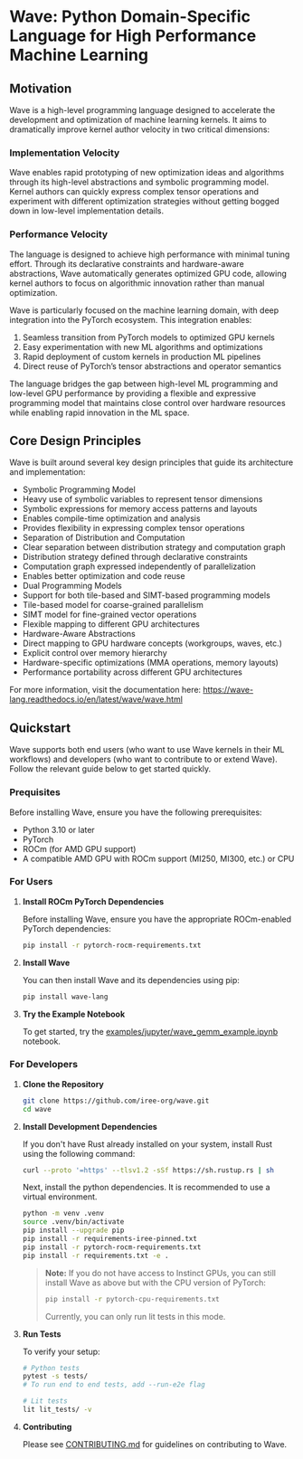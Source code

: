 # Wave: Python Domain-Specific Language for High Performance Machine Learning

## Motivation

Wave is a high-level programming language designed to accelerate the development and optimization of machine learning kernels. It aims to dramatically improve kernel author velocity in two critical dimensions:

### Implementation Velocity
Wave enables rapid prototyping of new optimization ideas and algorithms through its high-level abstractions and symbolic programming model. Kernel authors can quickly express complex tensor operations and experiment with different optimization strategies without getting bogged down in low-level implementation details.

### Performance Velocity
The language is designed to achieve high performance with minimal tuning effort. Through its declarative constraints and hardware-aware abstractions, Wave automatically generates optimized GPU code, allowing kernel authors to focus on algorithmic innovation rather than manual optimization.

Wave is particularly focused on the machine learning domain, with deep integration into the PyTorch ecosystem. This integration enables:

1. Seamless transition from PyTorch models to optimized GPU kernels
2. Easy experimentation with new ML algorithms and optimizations
3. Rapid deployment of custom kernels in production ML pipelines
4. Direct reuse of PyTorch’s tensor abstractions and operator semantics

The language bridges the gap between high-level ML programming and low-level GPU performance by providing a flexible and expressive programming model that maintains close control over hardware resources while enabling rapid innovation in the ML space.

## Core Design Principles

Wave is built around several key design principles that guide its architecture and implementation:

- Symbolic Programming Model
- Heavy use of symbolic variables to represent tensor dimensions
- Symbolic expressions for memory access patterns and layouts
- Enables compile-time optimization and analysis
- Provides flexibility in expressing complex tensor operations
- Separation of Distribution and Computation
- Clear separation between distribution strategy and computation graph
- Distribution strategy defined through declarative constraints
- Computation graph expressed independently of parallelization
- Enables better optimization and code reuse
- Dual Programming Models
- Support for both tile-based and SIMT-based programming models
- Tile-based model for coarse-grained parallelism
- SIMT model for fine-grained vector operations
- Flexible mapping to different GPU architectures
- Hardware-Aware Abstractions
- Direct mapping to GPU hardware concepts (workgroups, waves, etc.)
- Explicit control over memory hierarchy
- Hardware-specific optimizations (MMA operations, memory layouts)
- Performance portability across different GPU architectures

For more information, visit the documentation here: https://wave-lang.readthedocs.io/en/latest/wave/wave.html

## Quickstart

Wave supports both end users (who want to use Wave kernels in their ML workflows) and developers (who want to contribute to or extend Wave). Follow the relevant guide below to get started quickly.

### Prequisites
Before installing Wave, ensure you have the following prerequisites:

* Python 3.10 or later
* PyTorch
* ROCm (for AMD GPU support)
* A compatible AMD GPU with ROCm support (MI250, MI300, etc.) or CPU

### For Users

1. **Install ROCm PyTorch Dependencies**

   Before installing Wave, ensure you have the appropriate ROCm-enabled PyTorch dependencies:

   ```bash
   pip install -r pytorch-rocm-requirements.txt
   ```

2. **Install Wave**

   You can then install Wave and its dependencies using pip:

   ```bash
   pip install wave-lang
   ```

3. **Try the Example Notebook**

   To get started, try the [examples/jupyter/wave_gemm_example.ipynb](examples/jupyter/wave_gemm_example.ipynb) notebook.

### For Developers

1. **Clone the Repository**

   ```bash
   git clone https://github.com/iree-org/wave.git
   cd wave
   ```

2. **Install Development Dependencies**

   If you don't have Rust already installed on your system, install Rust using the following command:

   ```bash
   curl --proto '=https' --tlsv1.2 -sSf https://sh.rustup.rs | sh
   ```

   Next, install the python dependencies. It is recommended to use a virtual environment.

   ```bash
   python -m venv .venv
   source .venv/bin/activate
   pip install --upgrade pip
   pip install -r requirements-iree-pinned.txt
   pip install -r pytorch-rocm-requirements.txt
   pip install -r requirements.txt -e .
   ```

   > **Note:** If you do not have access to Instinct GPUs, you can still install Wave as above but with the CPU version of PyTorch:
   >
   > ```bash
   > pip install -r pytorch-cpu-requirements.txt
   > ```
   >
   > Currently, you can only run lit tests in this mode.

3. **Run Tests**

   To verify your setup:

   ```bash
   # Python tests
   pytest -s tests/
   # To run end to end tests, add --run-e2e flag

   # Lit tests
   lit lit_tests/ -v
   ```

4. **Contributing**

   Please see [CONTRIBUTING.md](CONTRIBUTING.md) for guidelines on contributing to Wave.
